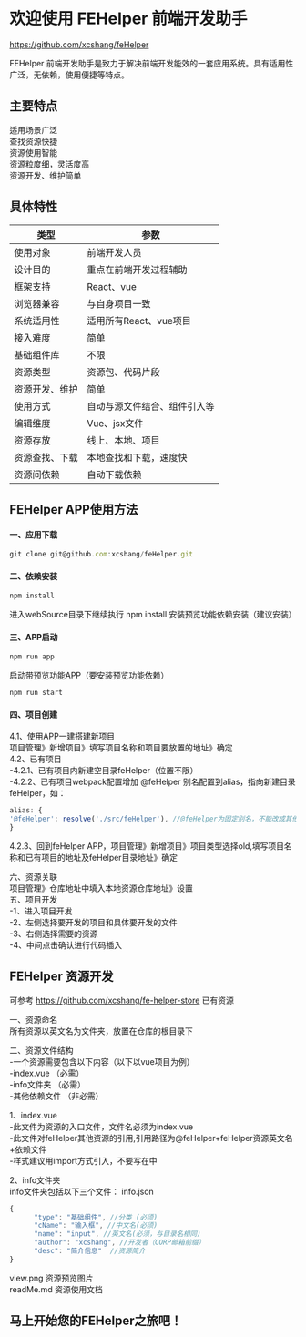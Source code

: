 # 欢迎使用 FEHelper 前端开发助手

https://github.com/xcshang/feHelper

 FEHelper 前端开发助手是致力于解决前端开发能效的一套应用系统。具有适用性广泛，无依赖，使用便捷等特点。


## 主要特点

适用场景广泛  
查找资源快捷  
资源使用智能  
资源粒度细，灵活度高  
资源开发、维护简单

## 具体特性

类型  | 参数
------------- | -------------
使用对象|前端开发人员
设计目的|重点在前端开发过程辅助
框架支持  | React、vue
浏览器兼容  | 与自身项目一致
系统适用性|适用所有React、vue项目
接入难度|简单
基础组件库|不限
资源类型|资源包、代码片段
资源开发、维护|简单
使用方式|自动与源文件结合、组件引入等
编辑维度|Vue、jsx文件
资源存放|线上、本地、项目
资源查找、下载|本地查找和下载，速度快
资源间依赖|自动下载依赖

## FEHelper APP使用方法

#### 一、应用下载
```javascript
git clone git@github.com:xcshang/feHelper.git
```

#### 二、依赖安装
```javascript
npm install
```
进入webSource目录下继续执行 npm install 安装预览功能依赖安装（建议安装）

#### 三、APP启动
```javascript
npm run app
```
启动带预览功能APP（要安装预览功能依赖）
```javascript
npm run start
```
#### 四、项目创建

4.1、使用APP一建搭建新项目  
项目管理》新增项目》填写项目名称和项目要放置的地址》确定  
 4.2、已有项目  
-4.2.1、已有项目内新建空目录feHelper（位置不限）  
-4.2.2、已有项目webpack配置增加 @feHelper 别名配置到alias，指向新建目录feHelper，如：
```javascript
alias: {
'@feHelper': resolve('./src/feHelper'), //@feHelper为固定别名，不能改成其他的
}
```
4.2.3、回到feHelper APP，项目管理》新增项目》项目类型选择old,填写项目名称和已有项目的地址及feHelper目录地址》确定  

 六、资源关联  
项目管理》仓库地址中填入本地资源仓库地址》设置  
 五、项目开发  
-1、进入项目开发  
-2、左侧选择要开发的项目和具体要开发的文件  
-3、右侧选择需要的资源  
-4、中间点击确认进行代码插入  

## FEHelper 资源开发
可参考 https://github.com/xcshang/fe-helper-store 已有资源

一、资源命名  
所有资源以英文名为文件夹，放置在仓库的根目录下  

二、资源文件结构  
-一个资源需要包含以下内容（以下以vue项目为例）  
-index.vue （必需）  
-info文件夹 （必需）  
-其他依赖文件 （非必需）  

1、index.vue   
-此文件为资源的入口文件，文件名必须为index.vue  
-此文件对feHelper其他资源的引用,引用路径为@feHelper+feHelper资源英文名+依赖文件  
-样式建议用import方式引入，不要写在<style></style>中  

2、info文件夹  
info文件夹包括以下三个文件：
info.json 
```javascript
{
      "type": "基础组件", //分类 (必须)
      "cName": "输入框", //中文名(必须)
      "name": "input", //英文名(必须，与目录名相同)
      "author": "xcshang", //开发者（CORP邮箱前缀）
      "desc": "简介信息"  //资源简介
}
```
view.png 资源预览图片    
readMe.md 资源使用文档

## 马上开始您的FEHelper之旅吧！
